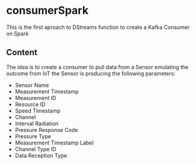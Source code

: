 # consumerSpark
This is the first aproach to DStreams function to create a Kafka Consumer on Spark

## Content
The idea is to create a consumer to pull data from a Sensor emulating the outcome from IoT
the Sensor is producing the following parameters:

* Sensor Name	
* Measurement Timestamp	
* Measurement ID
* Resource ID
* Speed Timestamp
* Channel
* Interval Radiation
* Pressure Response Code
* Pressure Type
* Measurement Timestamp Label
* Channel Type ID
* Data Reception Type
